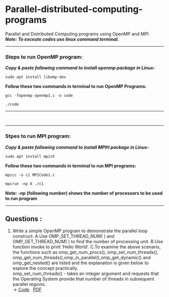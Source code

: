 # Parallel-distributed-computing-programs
Parallel and Distributed Computing programs using OpenMP and MPI </br> 
***Note: To exceute codes use linux command terminal.***

---
### Steps to run OpenMP program:</br>
***Copy & paste following command to install openmp package in Linux-***
```
sudo apt install libomp-dev
```
**Follow these two commands in terminal to run OpenMP Programs:**</br>
 
```
gcc -fopenmp openmp1.c -o code 
```
 
```
./code
```
---

</br>

---
### Stpes to run MPI program:</br>
***Copy & paste following command to install MPIH package in Linux-***
```
sudo apt install mpich
```
**Follow these two commands in terminal to run MPI programs:**</br>
```
mpicc -o c1 MPICode1.c
```

```
mpirun -np 6 ./c1
```
**Note:    -np (following number) shows the number of processors to be used to run program**

---

## Questions : 
1. Write a simple OpenMP program to demonstrate the parallel loop construct. A.Use OMP_SET_THREAD_NUM( ) and OMP_GET_THREAD_NUM( ) to find the number of processing unit. B.Use function invoke to print ‘Hello World’. C.To examine the above scenario, the functions such as omp_get_num_procs(), omp_set_num_threads(), omp_get_num_threads(),omp_in_parallel(),omp_get_dynamic() and omp_get_nested() are listed and the explanation is given below to explore the concept practically.  
omp_set_num_threads() - takes an integer argument and requests that the Operating System provide that number of threads in subsequent parallel regions. </br>
-> [Code](https://github.com/ishanjogalekar/Parallel-distributed-computing-programs/blob/main/code1.c)  &nbsp; [PDF](https://github.com/ishanjogalekar/Parallel-distributed-computing-programs/blob/main/PDFs/19BCE2250%20Assignment%201%20PDC%20LAB.pdf)

